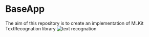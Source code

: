 # BaseApp
The aim of this repository is to create an implementation of MLKit TextRecognation library 
![text recognation](https://developers.google.com/static/ml-kit/vision/text-recognition/images/text_recognition2x.png)

